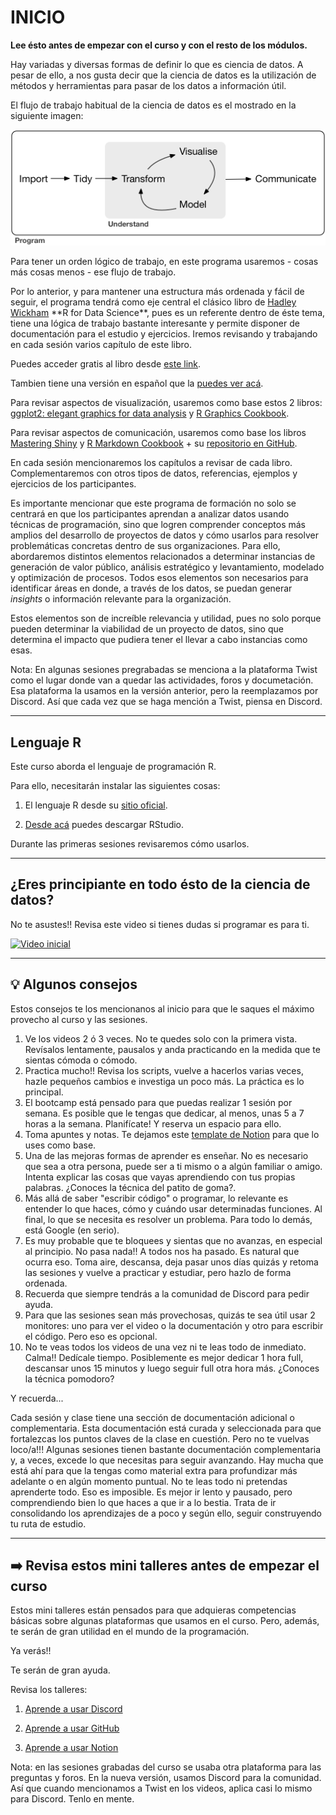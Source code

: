 # INICIO

**Lee ésto antes de empezar con el curso y con el resto de los módulos.**

Hay variadas y diversas formas de definir lo que es ciencia de datos. A pesar de ello, a nos gusta decir que la ciencia de datos es la utilización de métodos y herramientas para pasar de los datos a información útil.

El flujo de trabajo habitual de la ciencia de datos es el mostrado en la siguiente imagen:

![](images/data-science%20(1).png)

Para tener un orden lógico de trabajo, en este programa usaremos - cosas más cosas menos - ese flujo de trabajo.

Por lo anterior, y para mantener una estructura más ordenada y fácil de seguir, el programa tendrá como eje central el clásico libro de [Hadley Wickham](http://hadley.nz/) \*\*R for Data Science\*\*, pues es un referente dentro de éste tema, tiene una lógica de trabajo bastante interesante y permite disponer de documentación para el estudio y ejercicios. Iremos revisando y trabajando en cada sesión varios capítulo de este libro.

Puedes acceder gratis al libro desde [este link](https://r4ds.had.co.nz/index.html).

Tambien tiene una versión en español que la [puedes ver acá](https://es.r4ds.hadley.nz/).

Para revisar aspectos de visualización, usaremos como base estos 2 libros: [ggplot2: elegant graphics for data analysis](https://ggplot2-book.org/) y [R Graphics Cookbook](https://r-graphics.org/).

Para revisar aspectos de comunicación, usaremos como base los libros [Mastering Shiny](https://mastering-shiny.org/index.html) y [R Markdown Cookbook](https://bookdown.org/yihui/rmarkdown-cookbook/) + su [repositorio en GitHub](https://github.com/rstudio/rmarkdown).

En cada sesión mencionaremos los capítulos a revisar de cada libro. Complementaremos con otros tipos de datos, referencias, ejemplos y ejercicios de los participantes.

Es importante mencionar que este programa de formación no solo se centrará en que los participantes aprendan a analizar datos usando técnicas de programación, sino que logren comprender conceptos más amplios del desarrollo de proyectos de datos y cómo usarlos para resolver problemáticas concretas dentro de sus organizaciones. Para ello, abordaremos distintos elementos relacionados a determinar instancias de generación de valor público, análisis estratégico y levantamiento, modelado y optimización de procesos. Todos esos elementos son necesarios para identificar áreas en donde, a través de los datos, se puedan generar *insights* o información relevante para la organización.

Estos elementos son de increíble relevancia y utilidad, pues no solo porque pueden determinar la viabilidad de un proyecto de datos, sino que determina el impacto que pudiera tener el llevar a cabo instancias como esas.

Nota: En algunas sesiones pregrabadas se menciona a la plataforma Twist como el lugar donde van a quedar las actividades, foros y documetación. Esa plataforma la usamos en la versión anterior, pero la reemplazamos por Discord. Así que cada vez que se haga mención a Twist, piensa en Discord.

------------------------------------------------------------------------

## Lenguaje R

Este curso aborda el lenguaje de programación R.

Para ello, necesitarán instalar las siguientes cosas:

1.  El lenguaje R desde su [sitio oficial](https://cran.r-project.org/).

2.  [Desde acá](https://www.rstudio.com/products/rstudio/) puedes descargar RStudio.

Durante las primeras sesiones revisaremos cómo usarlos.

------------------------------------------------------------------------

## ¿Eres principiante en todo ésto de la ciencia de datos?

No te asustes!! Revisa este video si tienes dudas si programar es para ti.

[![Video inicial](https://img.youtube.com/vi/imNaCay0E2w/0.jpg)](https://www.youtube.com/watch?v=imNaCay0E2w)

------------------------------------------------------------------------

## :bulb: Algunos consejos

Estos consejos te los mencionanos al inicio para que le saques el máximo provecho al curso y las sesiones.

1.  Ve los videos 2 ó 3 veces. No te quedes solo con la primera vista. Revísalos lentamente, pausalos y anda practicando en la medida que te sientas cómoda o cómodo.
2.  Practica mucho!! Revisa los scripts, vuelve a hacerlos varias veces, hazle pequeños cambios e investiga un poco más. La práctica es lo principal.
3.  El bootcamp está pensado para que puedas realizar 1 sesión por semana. Es posible que le tengas que dedicar, al menos, unas 5 a 7 horas a la semana. Planifícate! Y reserva un espacio para ello.
4.  Toma apuntes y notas. Te dejamos este [template de Notion](https://www.notion.so/03b2fe8ab1ac4387b49af455ce908ce5?v=6e87141a722e41138c3161aa9a606438) para que lo uses como base.
5.  Una de las mejoras formas de aprender es enseñar. No es necesario que sea a otra persona, puede ser a ti mismo o a algún familiar o amigo. Intenta explicar las cosas que vayas aprendiendo con tus propias palabras. ¿Conoces la técnica del patito de goma?.
6.  Más allá de saber "escribir código" o programar, lo relevante es entender lo que haces, cómo y cuándo usar determinadas funciones. Al final, lo que se necesita es resolver un problema. Para todo lo demás, está Google (en serio).
7.  Es muy probable que te bloquees y sientas que no avanzas, en especial al principio. No pasa nada!! A todos nos ha pasado. Es natural que ocurra eso. Toma aire, descansa, deja pasar unos días quizás y retoma las sesiones y vuelve a practicar y estudiar, pero hazlo de forma ordenada.
8.  Recuerda que siempre tendrás a la comunidad de Discord para pedir ayuda.
9.  Para que las sesiones sean más provechosas, quizás te sea útil usar 2 monitores: uno para ver el video o la documentación y otro para escribir el código. Pero eso es opcional.
10. No te veas todos los videos de una vez ni te leas todo de inmediato. Calma!! Dedícale tiempo. Posiblemente es mejor dedicar 1 hora full, descansar unos 15 minutos y luego seguir full otra hora más. ¿Conoces la técnica pomodoro?

Y recuerda...

Cada sesión y clase tiene una sección de documentación adicional o complementaria. Esta documentación está curada y seleccionada para que fortalezcas los puntos claves de la clase en cuestión. Pero no te vuelvas loco/a!!! Algunas sesiones tienen bastante documentación complementaria y, a veces, excede lo que necesitas para seguir avanzando. Hay mucha que está ahí para que la tengas como material extra para profundizar más adelante o en algún momento puntual. No te leas todo ni pretendas aprenderte todo. Eso es imposible. Es mejor ir lento y pausado, pero comprendiendo bien lo que haces a que ir a lo bestia. Trata de ir consolidando los aprendizajes de a poco y según ello, seguir construyendo tu ruta de estudio.

------------------------------------------------------------------------

## ➡️ Revisa estos mini talleres antes de empezar el curso

Estos mini talleres están pensados para que adquieras competencias básicas sobre algunas plataformas que usamos en el curso. Pero, además, te serán de gran utilidad en el mundo de la programación.

Ya verás!!

Te serán de gran ayuda.

Revisa los talleres:

1.  [Aprende a usar Discord](https://youtu.be/JKgiCwY9Xb0)

2.  [Aprende a usar GitHub](https://youtu.be/RxvWH7fI9Y8)

3.  [Aprende a usar Notion](https://youtu.be/ZhMch_Hg7dk)

Nota: en las sesiones grabadas del curso se usaba otra plataforma para las preguntas y foros. En la nueva versión, usamos Discord para la comunidad. Así que cuando mencionamos a Twist en los videos, aplica casi lo mismo para Discord. Tenlo en mente.
